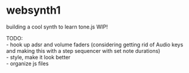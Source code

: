 # websynth1
building a cool synth to learn tone.js 
WIP!


TODO:  
    - hook up adsr and volume faders (considering getting rid of Audio keys and making this with a step sequencer with set note durations)  
    - style, make it look better  
    - organize js files  
  
   